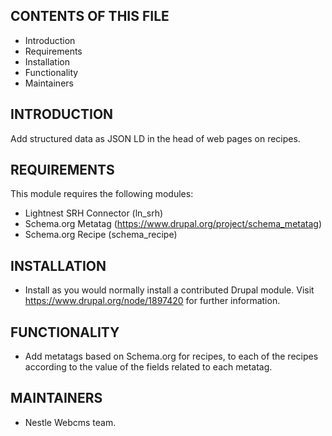 CONTENTS OF THIS FILE
---------------------

   * Introduction
   * Requirements
   * Installation
   * Functionality
   * Maintainers

INTRODUCTION
------------

Add structured data as JSON LD in the head of web pages on recipes.

REQUIREMENTS
------------

This module requires the following modules:

   * Lightnest SRH Connector (ln_srh)
   * Schema.org Metatag (https://www.drupal.org/project/schema_metatag)
   * Schema.org Recipe (schema_recipe)

INSTALLATION
------------

   * Install as you would normally install a contributed Drupal module. Visit https://www.drupal.org/node/1897420 for further information.

FUNCTIONALITY
-------------

   * Add metatags based on Schema.org for recipes, to each of the recipes according to the value of the fields related to each metatag.

MAINTAINERS
-----------

   * Nestle Webcms team.
